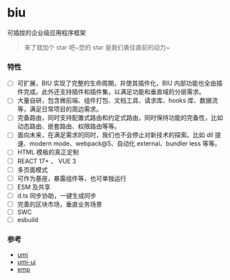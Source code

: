 <!-- @format -->

# biu

可插拔的企业级应用程序框架

> 来了就加个 star 吧~您的 star 是我们勇往直前的动力~

### 特性

- [ ] 可扩展，BIU 实现了完整的生命周期，并使其插件化，BIU 内部功能也全由插件完成。此外还支持插件和插件集，以满足功能和垂直域的分层需求。
- [ ] 大量自研，包含微前端、组件打包、文档工具、请求库、hooks 库、数据流等，满足日常项目的周边需求。
- [ ] 完备路由，同时支持配置式路由和约定式路由，同时保持功能的完备性，比如动态路由、嵌套路由、权限路由等等。
- [ ] 面向未来，在满足需求的同时，我们也不会停止对新技术的探索。比如 dll 提速、modern mode、webpack@5、自动化 external、bundler less 等等。
- [ ] HTML 模板的真正定制
- [ ] REACT 17+ 、 VUE 3
- [ ] 多页面模式
- [ ] 可作为基座，暴露组件等，也可单独运行
- [ ] ESM 及共享
- [ ] d.ts 同步协助，一键生成同步
- [ ] 完善的区块市场，垂直业务场景
- [ ] SWC
- [ ] esbuild

### 参考

- [umi](https://github.com/umijs/umi)
- [umi-ui](https://github.com/umijs/umi-ui)
- [emp](https://github.com/efoxTeam/emp)
